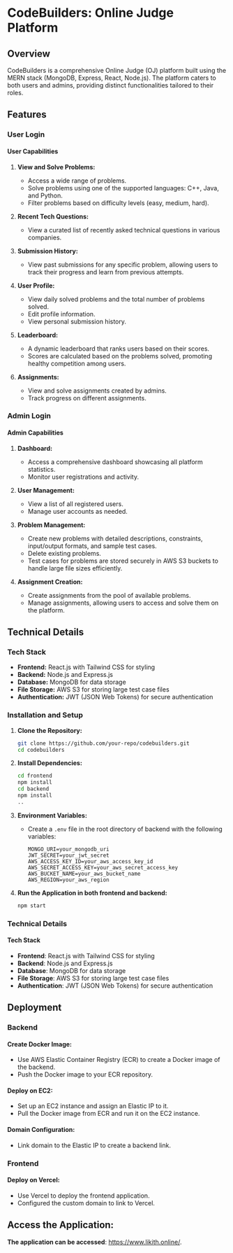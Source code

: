 # CodeBuilders: Online Judge Platform

## Overview

CodeBuilders is a comprehensive Online Judge (OJ) platform built using the MERN stack (MongoDB, Express, React, Node.js). The platform caters to both users and admins, providing distinct functionalities tailored to their roles.

## Features

### User Login

#### User Capabilities

1. **View and Solve Problems:**
   - Access a wide range of problems.
   - Solve problems using one of the supported languages: C++, Java, and Python.
   - Filter problems based on difficulty levels (easy, medium, hard).

2. **Recent Tech Questions:**
   - View a curated list of recently asked technical questions in various companies.

3. **Submission History:**
   - View past submissions for any specific problem, allowing users to track their progress and learn from previous attempts.

4. **User Profile:**
   - View daily solved problems and the total number of problems solved.
   - Edit profile information.
   - View personal submission history.

5. **Leaderboard:**
   - A dynamic leaderboard that ranks users based on their scores.
   - Scores are calculated based on the problems solved, promoting healthy competition among users.

6. **Assignments:**
   - View and solve assignments created by admins.
   - Track progress on different assignments.

### Admin Login

#### Admin Capabilities

1. **Dashboard:**
   - Access a comprehensive dashboard showcasing all platform statistics.
   - Monitor user registrations and activity.

2. **User Management:**
   - View a list of all registered users.
   - Manage user accounts as needed.

3. **Problem Management:**
   - Create new problems with detailed descriptions, constraints, input/output formats, and sample test cases.
   - Delete existing problems.
   - Test cases for problems are stored securely in AWS S3 buckets to handle large file sizes efficiently.

4. **Assignment Creation:**
   - Create assignments from the pool of available problems.
   - Manage assignments, allowing users to access and solve them on the platform.

## Technical Details

### Tech Stack

- **Frontend:** React.js with Tailwind CSS for styling
- **Backend:** Node.js and Express.js
- **Database:** MongoDB for data storage
- **File Storage:** AWS S3 for storing large test case files
- **Authentication:** JWT (JSON Web Tokens) for secure authentication

### Installation and Setup

1. **Clone the Repository:**
   ```bash
   git clone https://github.com/your-repo/codebuilders.git
   cd codebuilders
   ```

2. **Install Dependencies:**
   ```bash
   cd frontend
   npm install
   cd backend  
   npm install
   ..
   ```

3. **Environment Variables:**
   - Create a `.env` file in the root directory of backend with the following variables:
     ```plaintext
     MONGO_URI=your_mongodb_uri
     JWT_SECRET=your_jwt_secret
     AWS_ACCESS_KEY_ID=your_aws_access_key_id
     AWS_SECRET_ACCESS_KEY=your_aws_secret_access_key
     AWS_BUCKET_NAME=your_aws_bucket_name
     AWS_REGION=your_aws_region
     ```

4. **Run the Application in both frontend and backend:**
   ```bash
   npm start 
   ```

### Technical Details
#### Tech Stack
- **Frontend**: React.js with Tailwind CSS for styling
- **Backend**: Node.js and Express.js
- **Database**: MongoDB for data storage
- **File Storage**: AWS S3 for storing large test case files
- **Authentication**: JWT (JSON Web Tokens) for secure authentication


## Deployment
### Backend
#### Create Docker Image:
- Use AWS Elastic Container Registry (ECR) to create a Docker image of the backend.
- Push the Docker image to your ECR repository.

#### Deploy on EC2:
- Set up an EC2 instance and assign an Elastic IP to it.
- Pull the Docker image from ECR and run it on the EC2 instance.
  
#### Domain Configuration:
- Link  domain to the Elastic IP to create a backend link.

### Frontend
#### Deploy on Vercel:
- Use Vercel to deploy the frontend application.
- Configured the custom domain to link to Vercel.

## Access the Application:
**The application can be accessed**: https://www.likith.online/.
